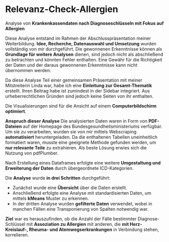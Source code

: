 # Relevanz-Check-Allergien
Analyse von **Krankenkassendaten nach Diagnoseschlüsseln mit Fokus auf Allergien**

Diese Analyse entstand im Rahmen der Abschlusspräsentation meiner Weiterbildung. **Idee, Recherche, Datenauswahl und Umsetzung** wurden vollständig von mir durchgeführt. Die gewonnenen Erkenntnisse können als **Grundlage für weitere Analysen** dienen, sind jedoch nicht als abschließend zu betrachten und könnten Fehler enthalten. Eine Gewähr für die Richtigkeit der Daten und der daraus gewonnenen Erkenntnisse kann nicht übernommen werden.

Da diese Analyse Teil einer gemeinsamen Präsentation mit meiner Mitstreiterin Linda war, habe ich eine **Einleitung zur Gesamt-Thematik** erstellt. Ihren Beitrag habe ist zumindest in der Sidebar integriert. Aus urheberrechtlichen Gründen sind jedoch keine Seiten von ihr enthalten.

Die Visualisierungen sind für die Ansicht auf einem **Computerbildschirm optimiert**.

**Anspruch dieser Analyse**
Die analysierten Daten waren in Form von **PDF-Dateien** auf der Homepage des Bundesgesundheitsministeriums verfügbar. Um sie zu verarbeiten, wurden sie von mir mittels Webscraping **automatisiert** heruntergeladen. Da die enthaltenen Tabellen uneinheitlich formatiert waren, musste eine geeignete Methode gefunden werden, um **nur relevante Teile** zu extrahieren. Als beste Lösung erwies sich die Nutzung von pdfPlumber.

Nach Erstellung eines Dataframes erfolgte eine weitere **Umgestaltung und Erweiterung der Daten** durch übergeordnete ICD-Kategorien. 

Die **Analyse** wurde **in drei Schritten** durchgeführt: 
- Zunächst wurde eine **Übersicht** über die Daten erstellt.
- Anschließend erfolgte eine Analyse mit standardisierten Daten, um mittels **kMeans** Muster zu erkennen.
- In der dritten Analyse wurden **gefilterte Daten** verwendet, wobei in manchen Fällen eine Transponierung von Spalten notwendig war.

**Ziel** war es herauszufinden, ob die Anzahl der Fälle bestimmter Diagnose-Schlüssel mit **Assoziation zu Allergien** mit anderen, die **mit Herz-Kreislauf-, Rheuma- und Atemwegserkrankungen** in Verbindung stehen, korrelieren.
